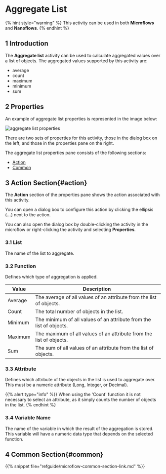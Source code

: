 # Aggregate List

{% hint style="warning" %}
This activity can be used in both **Microflows** and **Nanoflows**.
{% endhint %}

## 1 Introduction

The **Aggregate list** activity can be used to calculate aggregated values over a list of objects. The aggregated values supported by this activity are:

* average
* count
* maximum
* minimum
* sum

## 2 Properties

An example of aggregate list properties is represented in the image below:

![aggregate list properties](attachments/list-activities/aggregate-list-properties.png)

There are two sets of properties for this activity, those in the dialog box on the left, and those in the properties pane on the right.

The aggregate list properties pane consists of the following sections:

* [Action](#action)
* [Common](#common)

## 3 Action Section{#action}

The **Action** section of the properties pane shows the action associated with this activity.

You can open a dialog box to configure this action by clicking the ellipsis (**…**) next to the action.

You can also open the dialog box by double-clicking the activity in the microflow or right-clicking the activity and selecting **Properties**.

### 3.1 List

The name of the list to aggregate.

### 3.2 Function

Defines which type of aggregation is applied.

| Value | Description |
| --- | --- |
| Average | The average of all values of an attribute from the list of objects. |
| Count | The total number of objects in the list. |
| Minimum | The minimum of all values of an attribute from the list of objects. |
| Maximum | The maximum of all values of an attribute from the list of objects. |
| Sum | The sum of all values of an attribute from the list of objects. |

### 3.3 Attribute

Defines which attribute of the objects in the list is used to aggregate over. This must be a numeric attribute (Long, Integer, or Decimal).

{{% alert type="info" %}}
When using the 'Count' function it is not necessary to select an attribute, as it simply counts the number of objects in the list.
{% endhint %}

### 3.4 Variable Name

The name of the variable in which the result of the aggregation is stored. This variable will have a numeric data type that depends on the selected function.

## 4 Common Section{#common}

{{% snippet file="refguide/microflow-common-section-link.md" %}}
